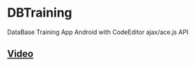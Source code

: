 # DBTraining
DataBase Training App Android with CodeEditor ajax/ace.js API

## [Video](https://youtu.be/WLY-_2YmV_E)
